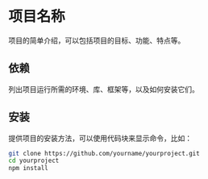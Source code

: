 # 项目名称

项目的简单介绍，可以包括项目的目标、功能、特点等。

## 依赖

列出项目运行所需的环境、库、框架等，以及如何安装它们。

## 安装

提供项目的安装方法，可以使用代码块来显示命令，比如：

```bash
git clone https://github.com/yourname/yourproject.git
cd yourproject
npm install
